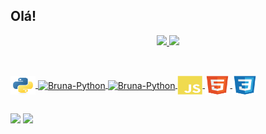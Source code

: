 ## Olá!
<div align="center">
  <a href="https://github.com/brunameger">
  <img height="180em" src="https://github-readme-stats.vercel.app/api?username=brunameger&show_icons=true&theme=tokyonight&include_all_commits=true&count_private=true"/>
  <img height="180em" src="https://github-readme-stats.vercel.app/api/top-langs/?username=brunameger&layout=compact&langs_count=7&theme=tokyonight"/>
</div>
  
  ##
  
<div style="display: inline_block"><br>
  <img align="center" alt="Bruna-Python" height="30" width="40" src="https://raw.githubusercontent.com/devicons/devicon/master/icons/python/python-original.svg">
  <img align="center" alt="Bruna-Python" height="30" width="40" src="https://cdn.jsdelivr.net/gh/devicons/devicon/icons/c/c-original.svg">
   <img align="center" alt="Bruna-Python" height="30" width="40" src="https://cdn.jsdelivr.net/gh/devicons/devicon/icons/cplusplus/cplusplus-original.svg">
   <img align="center" alt="Bruna-Js" height="30" width="40" src="https://raw.githubusercontent.com/devicons/devicon/master/icons/javascript/javascript-plain.svg">
  <img align="center" alt="Bruna-HTML" height="30" width="40" src="https://raw.githubusercontent.com/devicons/devicon/master/icons/html5/html5-original.svg">
  <img align="center" alt="Bruna-CSS" height="30" width="40" src="https://raw.githubusercontent.com/devicons/devicon/master/icons/css3/css3-original.svg">

</div>
  
  ##
 
<div> 
  <a href = "mailto:brunameger0@gmail.com"><img src="https://img.shields.io/badge/Gmail-D14836?style=for-the-badge&logo=gmail&logoColor=white" target="_blank"></a>
  <a href="https://www.linkedin.com/in/bruna-meger-1b4936180/" target="_blank"><img src="https://img.shields.io/badge/-LinkedIn-%230077B5?style=for-the-badge&logo=linkedin&logoColor=white" target="_blank"></a> 
  </div>



